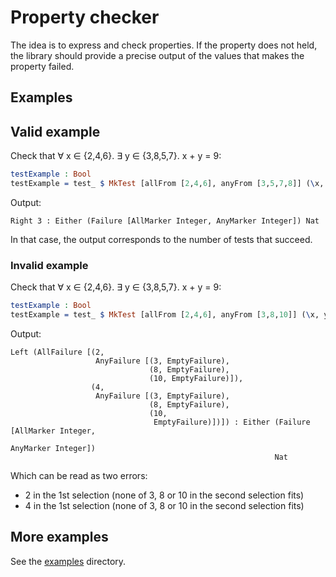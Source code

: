 # Property checker

The idea is to express and check properties. If the property does not held, the library should provide a precise output of the values that makes the property failed.

## Examples

## Valid example

Check that ∀ x ∈ {2,4,6}. ∃ y ∈ {3,8,5,7}. x + y = 9:

```idris
testExample : Bool
testExample = test_ $ MkTest [allFrom [2,4,6], anyFrom [3,5,7,8]] (\x, y => (x + y == 9))
```

Output:

```
Right 3 : Either (Failure [AllMarker Integer, AnyMarker Integer]) Nat
```

In that case, the output corresponds to the number of tests that succeed.

### Invalid example

Check that ∀ x ∈ {2,4,6}. ∃ y ∈ {3,8,5,7}. x + y = 9:

```idris
testExample : Bool
testExample = test_ $ MkTest [allFrom [2,4,6], anyFrom [3,8,10]] (\x, y => (x + y == 9))
```

Output:

```
Left (AllFailure [(2,
                   AnyFailure [(3, EmptyFailure),
                               (8, EmptyFailure),
                               (10, EmptyFailure)]),
                  (4,
                   AnyFailure [(3, EmptyFailure),
                               (8, EmptyFailure),
                               (10,
                                EmptyFailure)])]) : Either (Failure [AllMarker Integer,
                                                                     AnyMarker Integer])
                                                           Nat
```

Which can be read as two errors:

- 2 in the 1st selection (none of 3, 8 or 10 in the second selection fits)
- 4 in the 1st selection (none of 3, 8 or 10 in the second selection fits)


## More examples

See the [examples](examples) directory.
